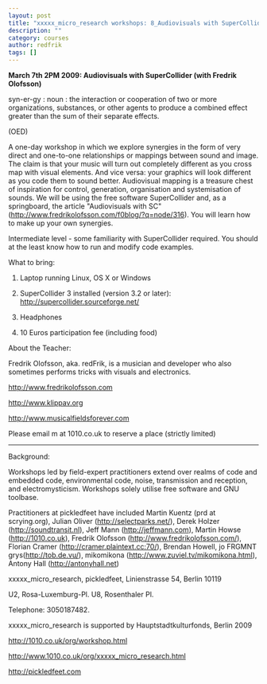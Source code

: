 ```yaml
---
layout: post
title: "xxxxx_micro_research workshops: 8_Audiovisuals with SuperCollider, 7mar 2009, Berlin"
description: ""
category: courses
author: redfrik
tags: []
---
```

**March 7th 2PM 2009: Audiovisuals with SuperCollider (with Fredrik Olofsson)**

syn-er-gy : noun : the interaction or cooperation of two or more organizations, substances, or other agents to produce a combined effect greater than the sum of their separate effects.

(OED)

A one-day workshop in which we explore synergies in the form of very
direct and one-to-one relationships or mappings between sound and image.
The claim is that your music will turn out completely different as you
cross map with visual elements. And vice versa: your graphics will
look different as you code them to sound better. Audiovisual mapping
is a treasure chest of inspiration for control, generation,
organisation and systemisation of sounds. We will be using the free
software SuperCollider and, as a springboard, the article "Audiovisuals with SC" (http://www.fredrikolofsson.com/f0blog/?q=node/316). You will learn how to make up your own synergies.

Intermediate level - some familiarity with SuperCollider required. You
should at the least know how to run and modify code examples.

What to bring:

1) Laptop running Linux, OS X or Windows

2) SuperCollider 3 installed (version 3.2 or later): http://supercollider.sourceforge.net/

3) Headphones

4) 10 Euros participation fee (including food)

About the Teacher:

Fredrik Olofsson, aka. redFrik, is a musician and developer who also
sometimes performs tricks with visuals and electronics.

http://www.fredrikolofsson.com

http://www.klippav.org

http://www.musicalfieldsforever.com

Please email m at 1010.co.uk to reserve a place (strictly limited)

_______

Background:

Workshops led by field-expert practitioners extend over realms of code
and embedded code, environmental code, noise, transmission and
reception, and electromysticism. Workshops solely utilise free
software and GNU toolbase.

Practitioners at pickledfeet have included Martin Kuentz
(prd at scrying.org), Julian Oliver (http://selectparks.net/), Derek
Holzer (http://soundtransit.nl), Jeff Mann (http://jeffmann.com),
Martin Howse (http://1010.co.uk), Fredrik Olofsson
(http://www.fredrikolofsson.com/), Florian Cramer
(http://cramer.plaintext.cc:70/), Brendan Howell, jo FRGMNT
grys(http://tob.de.vu/), mikomikona
(http://www.zuviel.tv/mikomikona.html), Antony Hall (http://antonyhall.net)

xxxxx_micro_research, pickledfeet, Linienstrasse 54, Berlin 10119

U2, Rosa-Luxemburg-Pl.
U8, Rosenthaler Pl.

Telephone: 3050187482.

xxxxx_micro_research is supported by Hauptstadtkulturfonds, Berlin 2009

http://1010.co.uk/org/workshop.html

http://www.1010.co.uk/org/xxxxx_micro_research.html

http://pickledfeet.com
